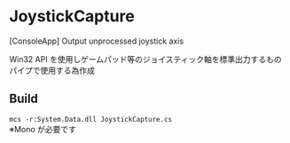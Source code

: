# JoystickCapture
[ConsoleApp] Output unprocessed joystick axis

Win32 API を使用しゲームパッド等のジョイスティック軸を標準出力するもの
パイプで使用する為作成

## Build
```mcs -r:System.Data.dll JoystickCapture.cs```  
※Mono が必要です
